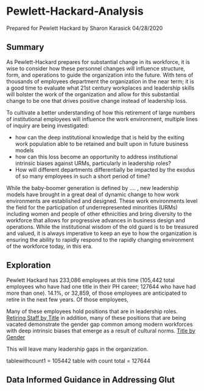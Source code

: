 # Pewlett-Hackard-Analysis
Prepared for Pewlett Hackard
by Sharon Karasick
04/28/2020

## Summary
As Pewlett-Hackard prepares for substantial change in its workforce, it is wise to consider how these personnel changes will influence structure, form, and operations to guide the organization into the future.  With tens of thousands of employees department the organization in the near term; it is a good time to evaluate what 21st century workplaces and leadership skills will bolster the work of the organization and allow for this substantial change to be one that drives positive change instead of leadership loss.  

To cultivate a better understanding of how this retirement of large numbers of institutional employees will influence the work environment, multiple lines of inquiry are being investigated: 
* how can the deep institutional knowledge that is held by the exiting work population able to be retained and built upon in future business models
* how can this loss become an opportunity to address institutional intrinsic biases against URMs, particularly in leadership roles?
* How will different departments differentially be impacted by the exodus of so many employees in such a short period of time?

While the baby-boomer generation is defined by .... , new leadership models have brought in a great deal of dynamic change to how work environments are established and designed.  These work environments level the field for the participation of underrepresented minorities (URMs) including women and people of other ethnicities and bring diversity to the workforce that allows for progressive advances in business design and operations.  While the institutional wisdom of the old guard is to be treasured and valued, it is always imperative to keep an eye to how the organization is ensuring the ability to rapidly respond to the rapidly changing environment of the workforce today, in this era.

## Exploration

Pewlett Hackard has 233,086 employees at this time (105,442 total employees who have had one title in their PH career; 127644 who have had more than one).  14.1%, or 32,859, of those employees are anticipated to retire in the next few years.  Of those employees, 

Many of these employees hold positions that are in leadership roles.
[Retiring Staff by Title](RetiringStaffCountByTitle.png)
in addition, many of these positions that are being vacated demonstrate the gender gap common among modern workforces with deep intrinsic biases that emerge as a result of cultural norms. 
[Title by Gender](TitlebyGender.png)

This will leave many leadership gaps in the organization. 


tablewithcount1 = 105442
table with count total = 127644


## Data Informed Guidance in Addressing Glut
